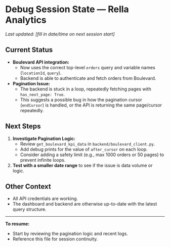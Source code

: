 # Debug Session State — Rella Analytics

_Last updated: [fill in date/time on next session start]_

## Current Status
- **Boulevard API integration:**
  - Now uses the correct top-level `orders` query and variable names (`locationId`, `query`).
  - Backend is able to authenticate and fetch orders from Boulevard.
- **Pagination Issue:**
  - The backend is stuck in a loop, repeatedly fetching pages with `has_next_page: True`.
  - This suggests a possible bug in how the pagination cursor (`endCursor`) is handled, or the API is returning the same page/cursor repeatedly.

## Next Steps
1. **Investigate Pagination Logic:**
   - Review `get_boulevard_kpi_data` in `backend/boulevard_client.py`.
   - Add debug prints for the value of `after_cursor` on each loop.
   - Consider adding a safety limit (e.g., max 1000 orders or 50 pages) to prevent infinite loops.
2. **Test with a smaller date range** to see if the issue is data volume or logic.

## Other Context
- All API credentials are working.
- The dashboard and backend are otherwise up-to-date with the latest query structure.

---

**To resume:**
- Start by reviewing the pagination logic and recent logs.
- Reference this file for session continuity. 